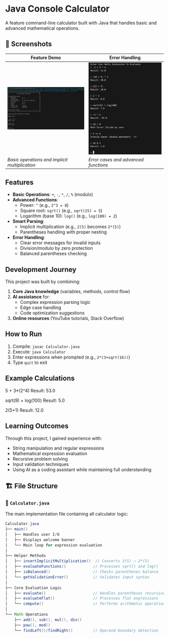 # Java Console Calculator

A feature command-line calculator built with Java that handles basic and advanced mathematical operations.

## 📸 Screenshots

| Feature Demo | Error Handling |
|--------------|----------------|
| <img src="Calculator-SS-1.png" width="400"/> | <img src="Calculator-SS-2.png" width="400"/> |
| *Basic operations and implicit multiplication* | *Error cases and advanced functions* |

## Features

- **Basic Operations**: `+`, `-`, `*`, `/`, `%` (modulo)
- **Advanced Functions**:
  - Power: `^` (e.g., `2^3 = 8`)
  - Square root: `sqrt()` (e.g., `sqrt(25) = 5`)
  - Logarithm (base 10): `log()` (e.g., `log(100) = 2`)
- **Smart Parsing**:
  - Implicit multiplication (e.g., `2(5)` becomes `2*(5)`)
  - Parentheses handling with proper nesting
- **Error Handling**:
  - Clear error messages for invalid inputs
  - Division/modulo by zero protection
  - Balanced parentheses checking

## Development Journey

This project was built by combining:

1. **Core Java knowledge** (variables, methods, control flow)
2. **AI assistance** for:
   - Complex expression parsing logic
   - Edge case handling
   - Code optimization suggestions
3. **Online resources** (YouTube tutorials, Stack Overflow)

## How to Run

1. Compile: `javac Calculator.java`
2. Execute: `java Calculator`
3. Enter expressions when prompted (e.g., `2*(3+sqrt(16))`)
4. Type `quit` to exit

## Example Calculations

5 + 3*(2^4)
Result: 53.0

sqrt(9) + log(100)
Result: 5.0

2(5+1)
Result: 12.0


## Learning Outcomes

Through this project, I gained experience with:
- String manipulation and regular expressions
- Mathematical expression evaluation
- Recursive problem solving
- Input validation techniques
- Using AI as a coding assistant while maintaining full understanding

## 🏗️ File Structure

### 📂 `Calculator.java`
The main implementation file containing all calculator logic:

```java
Calculator.java
├── main()
│   ├── Handles user I/O
│   ├── Displays welcome banner
│   └── Main loop for expression evaluation
│
├── Helper Methods
│   ├── insertImplicitMultiplication()  // Converts 2(5) → 2*(5)
│   ├── evaluateFunctions()            // Processes sqrt() and log()
│   ├── isBalanced()                   // Checks parentheses balance
│   └── getValidationError()           // Validates input syntax
│
├── Core Evaluation Logic
│   ├── evaluate()                     // Handles parentheses recursively
│   ├── evaluateFlat()                 // Processes flat expressions
│   └── compute()                      // Performs arithmetic operations
│
└── Math Operations
    ├── add(), sub(), mul(), div()
    ├── pow(), mod()
    └── findLeft()/findRight()         // Operand boundary detection



